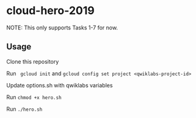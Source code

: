 # cloud-hero-2019

NOTE: This only supports Tasks 1-7 for now.

## Usage

Clone this repository

Run 
``` gcloud init``` and ```gcloud config set project <qwiklabs-project-id>```

Update options.sh with qwiklabs variables

Run 
```chmod +x hero.sh```

Run 
```./hero.sh```
